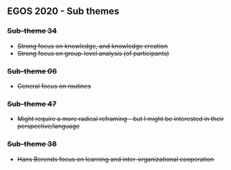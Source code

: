 ## EGOS 2020 - Sub themes

### <s>Sub-theme 34

* <s>Strong focus on knowledge, and knowledge creation
* <s>Strong focus on group-level analysis (of participants)

### <s>Sub-theme 06

* <s>General focus on routines

### <s>Sub-theme 47

* <s>Might require a more radical reframing - but I might be interested in their perspective/language

### <s>Sub-theme 38

* <s>Hans Berends focus on learning and inter-organizational cooperation

